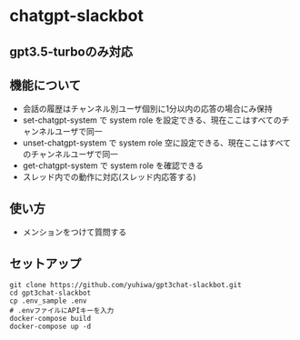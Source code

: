 # chatgpt-slackbot

## gpt3.5-turboのみ対応

## 機能について
- 会話の履歴はチャンネル別ユーザ個別に1分以内の応答の場合にみ保持
- set-chatgpt-system で system role を設定できる、現在ここはすべてのチャンネルユーザで同一
- unset-chatgpt-system で system role 空に設定できる、現在ここはすべてのチャンネルユーザで同一
- get-chatgpt-system で system role を確認できる
- スレッド内での動作に対応(スレッド内応答する)

## 使い方
- メンションをつけて質問する

## セットアップ

```
git clone https://github.com/yuhiwa/gpt3chat-slackbot.git
cd gpt3chat-slackbot
cp .env_sample .env
# .envファイルにAPIキーを入力
docker-compose build
docker-compose up -d
```


